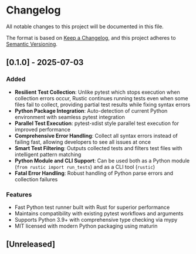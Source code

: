 # Changelog

All notable changes to this project will be documented in this file.

The format is based on [Keep a Changelog](https://keepachangelog.com/en/1.0.0/),
and this project adheres to [Semantic Versioning](https://semver.org/spec/v2.0.0.html).

## [0.1.0] - 2025-07-03

### Added
- **Resilient Test Collection**: Unlike pytest which stops execution when collection errors occur, Rustic continues running tests even when some files fail to collect, providing partial test results while fixing syntax errors
- **Python Package Integration**: Auto-detection of current Python environment with seamless pytest integration
- **Parallel Test Execution**: pytest-xdist style parallel test execution for improved performance
- **Comprehensive Error Handling**: Collect all syntax errors instead of failing fast, allowing developers to see all issues at once
- **Smart Test Filtering**: Outputs collected tests and filters test files with intelligent pattern matching
- **Python Module and CLI Support**: Can be used both as a Python module (`from rustic import run_tests`) and as a CLI tool (`rustic`)
- **Fatal Error Handling**: Robust handling of Python parse errors and collection failures

### Features
- Fast Python test runner built with Rust for superior performance
- Maintains compatibility with existing pytest workflows and arguments
- Supports Python 3.9+ with comprehensive type checking via mypy
- MIT licensed with modern Python packaging using maturin

## [Unreleased]